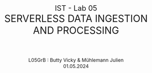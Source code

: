 <div id='_export_cover' style="height:50vh">
  <div id='_export_title' style="margin-top: 50%;text-align: center;font-size: 1.5rem;">IST - Lab 05</div>
  <div id='_export_subject' style="text-align: center;font-size: 2rem;">SERVERLESS DATA INGESTION AND PROCESSING</div>
  <br><br><br><br>
  <div id='_export_author' style="text-align: center;font-size: 1rem;">L05GrB : Butty Vicky & Mühlemann Julien</div>
  <div id='_export_date' style="text-align: center;font-size: 1rem;">01.05.2024</div>
</div>
<script>
    var $cover = document.querySelector("#_export_cover");
    var title = document.querySelector("meta[name='title']").getAttribute("content");
    var subject = document.querySelector("meta[name='subject']").getAttribute("content");
    var author= document.querySelector("meta[name='author']").getAttribute("content");
    var group = document.querySelector("meta[name='group']").getAttribute("content");
    var date = document.querySelector("meta[name='date']").getAttribute("content");

<div style="page-break-after: always; break-after: page;"></div>

## TASK 1: EXPLORE METEOSWISS DATA 

> Deliverables:
>
> - For the two data products copy the URLs where the data can be downloaded in the report.

As requested, we searched for the meteorological data products from MeteoSwiss and found the two :

- "Automatic weather stations – Current measurement values"

  https://opendata.swiss/en/dataset/automatische-wetterstationen-aktuelle-messwerte

- "Weather stations of the automatic monitoring network"

  https://opendata.swiss/en/dataset/automatische-meteorologische-bodenmessstationen



> - Document your exploration of the measurement values.

We first looked at the explanations of the various fields, which can be found at https://data.geo.admin.ch/ch.meteoschweiz.messwerte-aktuell/info/VQHA80_en.txt :![Lab05_Task1_legend](./assets/Lab05_Task1_legend.png)

We can see with this that the date is in the format `yyyyMMddHHmm`. Our file contains the date `202404111520`, which means that the data was collected on April 11, 2024 at 3:20 p.m. (UTC). So we have to add 2 hours to get the correct time for us in Switzerland.

We also compared the data from the file with the data shown on the MeteoSwiss website. We selected the station `MLS` which is `Le Moléson`. The announced temperature was 6.7°C and by checking the hourly average for this station on the website, we can see that we are in the right interval. We also checked with a the weather phone app and the value was close to the MeteoSwiss value.



![Lab05_Task1_mls_temp](./assets/Lab05_Task1_mls_temp.png)



> - What is your impression of the the opendata.swiss portal and of MeteoSwiss' data products?

The opendata.swiss portal is a good initiative to share data with the public. Several topics are covered, providing valuable resources for anyone interested in data collected in Switzerland. The site is relatively easy to use to find the information we're looking for, although sometimes we have to dig a little deeper to get it.

The MeteoSwiss site is also well constructed and provides all kinds of weather and climate information for Switzerland. The data is presented in a way that's easy to understand for someone outside the field. The data provided by MeteoSwiss on the opendata.swiss platform is a great help for anyone interested in the subject.



## TASK 2: UPLOAD THE CURRENT MEASUREMENT DATA TO S3 AND RUN SQL QUERIES ON IT

> 5. Create a table in the database from the uploaded data

We can manually create the request to create the database, using the request editor. But it's much easier to use the `S3 bucket data` option.  This will allow us to generate the following query without typing it completely :

```SQL
CREATE EXTERNAL TABLE IF NOT EXISTS `meteoswiss_grb`.`current` ( `station` varchar(3), `datetime` bigint, `temperature` float, `precipitation` float, `sunshine` float, `radiation` float, `humidity` float, `despoint` float, `wind_dir` float, `wind_speed` float, `gust_peak` float, `pressure` float, `press_sea` float, `press_sea_qnh` float, `height_850_hpa` float, `heigh_700_hpa` float, `wind_dir_vec` float, `wind_speed_tower` float, `gust_peak_tower` float, `temp_tool1` float, `humidity_tower` float, `dew_point_tower` float
)
ROW FORMAT SERDE 'org.apache.hadoop.hive.serde2.lazy.LazySimpleSerDe'
WITH SERDEPROPERTIES ('field.delim' = ';')
STORED AS INPUTFORMAT 'org.apache.hadoop.mapred.TextInputFormat' OUTPUTFORMAT 'org.apache.hadoop.hive.ql.io.HiveIgnoreKeyTextOutputFormat'
LOCATION 's3://meteo-grb-muhlemann-butty/current/'
TBLPROPERTIES ('classification' = 'csv')
```



> 6. Preview the content of the table

Since we selected the `Preview Table` option, a query is added to the query editor, allowing us to see the first ten rows of the table :

![Lab05_Task2_tablePreview](./assets/Lab05_Task2_tablePreview.png)



## TASK 3: WRITE A PYTHON SCRIPT TO DOWNLOAD THE CURRENT MEASUREMENT VALUES FROM METEOSWISS AND UPLOAD THEM TO S3

> Deliverables: Copy the script into the report.

To download the MeteoSwiss measurement and then upload it to S3, we created the following Python script. Note that we used a test bucket for this part.
```python
import requests
import logging
import boto3
import os
from botocore.exceptions import ClientError

def download(url):
    try:
        r = requests.get(url)
        r.raise_for_status()  # Raise an exception for HTTP errors
        return r.text
    except requests.exceptions.RequestException  as e:
        logging.error(f"Error downloading file: {e}")
        return None

def upload_to_s3(data, bucket, object_name):
    s3_client = boto3.client('s3')
    try:
        response = s3_client.put_object(Body=data, Bucket=bucket, Key=object_name)
    except ClientError as e:
        logging.error(e)
        return False
    return True

# Download CSV data
data = download("https://data.geo.admin.ch/ch.meteoschweiz.messwerte-aktuell/VQHA80.csv")
if data is None:
    print("Failed to download CSV data")
    exit()

# Upload data to S3 bucket
bucket_name = "ist-grb-muhlemann-test"
object_name = "VQHA80.csv"

if upload_to_s3(data, bucket_name, object_name):
    print("File uploaded successfully to S3 bucket:", bucket_name)
else:
    print("Failed to upload file to S3 bucket")
```



## TASK 4: CONVERT YOUR SCRIPT INTO AN AWS LAMBDA FUNCTION FOR DATA INGESTION

> Deliverables: Copy the data ingestion function and the IAM policy into the lab report.

- Data ingestion function :

```python
import boto3
import requests
import logging
from datetime import datetime
from botocore.exceptions import ClientError
from io import StringIO  # Needed to convert text to a file-like object for pandas

def lambda_handler(event, context):
    def download(url):
        try:
            r = requests.get(url)
            r.raise_for_status()  # Raise an exception for HTTP errors
            return r.text
        except requests.exceptions.RequestException as e:
            logging.error(f"Error downloading data: {e}")
            return None
    
    def upload_to_s3(data, bucket, object_name):
        s3_client = boto3.client('s3')
        try:
            s3_client.put_object(Body=data, Bucket=bucket, Key=object_name)
            return True
        except ClientError as e:
            logging.error(f"Error uploading to S3: {e}")
            return False

    data_url = "https://data.geo.admin.ch/ch.meteoschweiz.messwerte-aktuell/VQHA80.csv"
    raw_data = download(data_url)
    
    if raw_data is None:
        return {
            "statusCode": 500,
            "body": "Failed to download data"
        }


    timestamp = datetime.utcnow().replace(microsecond=0).isoformat()
    bucket_name = "meteo-grb-muhlemann-butty"
    object_name_with_timestamp = f"current/VQHA80-{timestamp}.csv"

    if upload_to_s3(raw_data, bucket_name, object_name_with_timestamp):
        return {
            "statusCode": 200,
            "body": f"File successfully uploaded to S3 bucket: {bucket_name} with filename {object_name_with_timestamp}"
        }
    else:
        return {
            "statusCode": 500,
            "body": "Failed to upload file to S3 bucket"
        }
```



- IAM Policy :

```json
{
    "Version": "2012-10-17",
    "Statement": [
        {
            "Sid": "WriteToS3Lambda",
            "Effect": "Allow",
            "Action": [
                "s3:PutObject"
            ],
            "Resource": [
                "arn:aws:s3:::meteo-grb-muhlemann-butty/*"
            ]
        }
    ]
}
```



## TASK 5: CREATE AN EVENT RULE THAT TRIGGERS YOUR FUNCTION EVERY 10 MINUTES

Although this task isn't that complicated, we ran into a big problem: our trigger seem to fire twice every ten minutes, doubling the number of reads. 

When querying the accumulated data for task 7, we noticed strange patterns in the data that allowed us to locate anomalous files. We then used the following query :

```SQL
SELECT datetime, count(*) as number
FROM current
WHERE station = 'PAY'
GROUP BY datetime
ORDER BY datetime ASC;
```

![Lab05_Task5_errors](./assets/Lab05_Task5_errors.png)

We tried restarting our trigger and changing our lambda function, but nothing helped.



## TASK 6: TRANSFORM THE WEATHER STATIONS FILE INTO A CSV FILE

>  Deliverables: Copy the final jq command into the report.

```bash
$ echo "id,station_name,altitude,coord_lng,coord_lat" > altitude_coordinates.csv
$ cat ch.meteoschweiz.messnetz-automatisch_en.json | jq -j '.features|.[]|.id, ",", "\"", .properties.station_name, "\",", .properties.altitude, ",", .geometry.coordinates[0], ",", .geometry.coordinates[1], "\n"' >> altitude_coordinates.csv
```



## TASK 7: QUERY THE ACCUMULATED DATA

> Deliverables: Copy the queries and query results into the report.

> 2. Using Amazon Athena, make a query that returns all measurements for the Payerne station (PAY), sorted by ascending datetime.

Query :

```SQL
SELECT *
FROM current
WHERE station = 'PAY'
ORDER BY datetime ASC;
```

Results :

![Lab05_Task7_query1](./assets/Lab05_Task7_query2.png)

Since we have the duplicate records error for each datetime, the values shown in the results are also duplicated. To avoid these duplicate records, we need to use the `GROUP BY` operator and use it on all columns.

Query :

```SQL
SELECT station, datetime, temperature, precipitation, sunshine, radiation, humidity, despoint, wind_dir, wind_speed, gust_peak, pressure, press_sea, press_sea_qnh, height_850_hpa, heigh_700_hpa, wind_dir_vec, wind_speed_tower, gust_peak_tower, temp_tool1, humidity_tower, dew_point_tower
FROM current
WHERE station = 'PAY'
GROUP BY station, datetime, temperature, precipitation, sunshine, radiation, humidity, despoint, wind_dir, wind_speed, gust_peak, pressure, press_sea, press_sea_qnh, height_850_hpa, heigh_700_hpa, wind_dir_vec, wind_speed_tower, gust_peak_tower, temp_tool1, humidity_tower, dew_point_tower
ORDER BY datetime ASC;
```

Results :

![Lab05_Task7_query1](./assets/Lab05_Task7_query2v2.png)



> 3. For Payerne, make a query that returns the maximum temperature for each hour, sorted by increasing hour.

Query :

```SQL
SELECT SUBSTR(CAST(datetime as varchar), 9, 2) as hour, MAX(temperature) as max_temp
FROM current
WHERE station = 'PAY'
GROUP BY SUBSTR(CAST(datetime as varchar), 9, 2) 
ORDER BY hour;
```

Note: This request is not affected by the duplicate records error. 

Results :

![Lab05_Task7_query4](./assets/Lab05_Task7_query4.png)



> 4. Find all stations whose altitude is similar to Yverdon, i.e. 400 m <= altitude < 500 m, sorted by altitude.

Query :

```SQL
SELECT *
FROM stations
WHERE altitude BETWEEN 400 AND 499 
ORDER BY altitude ASC;
```

We used the `BETWEEN` operator because it gives us a clearer view of the query. Since the limits are included in the selected values, we had to use 499 as the upper limit so that the value 500 would not be considered.

Results :

![Lab05_Task7_query5](./assets/Lab05_Task7_query5.png)



> 5. Find the maximum temperature of all stations at an altitude similar to Yverdon, sorted by altitude.

Query :

```SQL
SELECT c.station, s.altitude, MAX(c.temperature) as max_temp
FROM current c
JOIN stations s ON c.station = s.id
WHERE s.altitude BETWEEN 400 and 499
GROUP BY c.station, s.altitude ORDER BY s.altitude;
```

We used the `BETWEEN` operator again. For the same reason as before, we used 499 as the upper limit.
Results :

![Lab05_Task7_query6](./assets/Lab05_Task7_query6.png)

As we can see, some of the stations don't have a `max_temp` value. This is because not all stations record the temperature.




## TASK 8: WRITE AN S3 OBJECT LAMBDA FUNCTION TO TRANSFORM DATA

> Deliverable: Copy the code of your function into the report and document your tests.

```python
import boto3
import requests
import logging
from datetime import datetime, timezone, timedelta
import io
import csv
from botocore.exceptions import ClientError

def lambda_handler(event, context):

    def upload_to_s3(data, rr, rt):
        s3_client = boto3.client('s3')
        try:
            s3_client.write_get_object_response(Body=data, RequestRoute=rr, RequestToken=rt)
            return True
        except ClientError as e:
            logging.error(f"Error uploading to S3: {e}")
            return False

    object_get_context = event["getObjectContext"]
    request_route = object_get_context["outputRoute"]
    request_token = object_get_context["outputToken"]
    s3_url = object_get_context["inputS3Url"]

    # Get object from S3
    data = requests.get(s3_url)

    # data_url = "arn:aws:s3-object-lambda:us-east-1:851725581851:accesspoint/meteoswiss-olap-grb"
    # data = download(data_url)

    # the new columns to be used
    new_column_names = [
    "station", "year", "month", "day", "hour", "minute", 
    "temperature", "precipitation", "sunshine", "radiation", "humidity", 
    "dew_point", "wind_dir", "wind_speed", "gust_peak", "pressure", 
    "press_sea", "press_sea_qnh", "height_850_hpa", "height_700_hpa", 
    "wind_dir_vec", "wind_speed_tower", "gust_peak_tower", "temp_tool1", 
    "humidity_tower", "dew_point_tower"
    ]
    # read the raw data from meteoSwiss
    content = io.StringIO(data.content.decode('utf-8'))
    r = csv.DictReader(content, delimiter=";")

    # create a new data 'processed_csv' to hold the transformed data
    processed_csv = io.StringIO()

    # leave the default delimiter as ',' comma so we replace ; with , as requested
    # open buffer on processed_csv with header
    w = csv.DictWriter(processed_csv, new_column_names)

    # append the header aka the new column names into buffer
    w.writeheader()

    # from here on, we iterate through each tuple on raw data 
    for row in r:
        current_row = {}
        # from here iterate through each column with a counter
        # so that we know where the dateTime related attributes are located
        for i, raw_date in enumerate(row.values()):
            # if we are on datetime attribute
            # -> extract the time as string into coordinated universal time format. 
            # I.E. 2024-05-02T14:30:00
            if i == 1:
                timestamp = datetime.strptime(str(raw_date), "%Y%m%d%H%M")
                timestamp.replace(tzinfo=timezone.utc)
                # appending each new attribute as requested
                current_row.update({"year": timestamp.year, "month": timestamp.month,
                                   "day": timestamp.day, "hour": timestamp.hour,
                                    "minute": timestamp.minute })
            else:
                # if we are not processing dateTime related attribute so
                # jump to +4 if the time columns haven been processed
                # or id (first attribute)if i==0
                write_idx = i if i < 1 else i + 4
                current_row.update({new_column_names[write_idx]: raw_date})

        # finally writing the processed row into buffer
        w.writerow(current_row)

    # Upload the CSV to S3
    # handling error from bucket
    if upload_to_s3(data=processed_csv.getvalue(), rr=request_route, rt=request_token):
        return {
            "statusCode": 200,
            "body": f"File successfully uploaded to S3 bucket: {bucket_name} with filename {object_name_with_timestamp}"
        }
    else:
        return {
            "statusCode": 500,
            "body": "Failed to upload file to S3"
        }
```



Since we used the `putObject` action in our lambda (in the `upload_to_s3` function), we had to add a new in-line policy for the bucket:
![Lab05_Task8_inline_policy](./assets/Lab05_Task8_inline_policy.png)


We made use of the OLAP (object lambda access point) to figure out whether our lambda script works or not.

![Lab05_Taks8_transformed_data.png](./assets/lab05_Taks8_transformed_data.png)

We can see the data has been transformed with comma as separators and columns name are human readable.



## TASK 9: SCENARIO

> As an engineer working with data products, you might face unexpected issues with your application due to sudden modification of the source data. How could MeteoSwiss change the data product, and which modifications would you make to ensure that your code still functions correctly? How would you improve your code robustness for such changes? What can be done to detect schema changes in the source data?

MeteoSwiss may modify the data product in the following ways

- Data format changes: You can change to a different format for the data you provide.
- Attribute changes: You can rename some attributes, add new ones or remove existing ones.
- Interval changes: You can change the interval between two data files on opendata.
- URL changes: You can change the url used to retrieve the data from.




To ensure that our code still works correctly despite these changes, we can improve its robustness with

- Modularization : By breaking our code into modular components, we can easily handle different data formats without replacing the entire code. It also allows us to identify and update only the parts affected by changes in the data source.
- Data Abstraction: If we implement interfaces that prevent our code from being directly dependent on the source data schema, the data can change without affecting the rest of our code.
- Error Handling: Robust error handling will prevent us from catching unexpected changes in the data source, such as removed or renamed attributes.

- Testing: With tests covering different scenarios, including different versions of the data schema, we can quickly identify and fix problems caused by changes in the data source.
- Documentation and version control: By using version control of the code, we can track changes over time and roll them back if necessary. Documentation can also serve as a reference for future updates.



To detect schema changes in the source data, we can use the following strategies

- Schema validation: Implementing schema validation checks in the data ingestion process allows you to ensure that incoming data conforms to the expected schema before processing it further.
- Metadata comparison: Any changes in the metadata can indicate changes that need to be addressed.
- Change notifications: If opendata or MeteoSwiss provide change notifications or change logs, we could use them to be informed in advance about planned changes to the data schema.
- Monitoring: AWS's monitoring system could help us detect errors related to the data schema changes.
